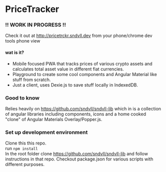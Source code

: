 # PriceTracker

### ‼️ WORK IN PROGRESS ‼️ 

Check it out at http://pricetrckr.sndvll.dev from your phone/chrome dev tools phone view

#### wat is it?
 - Mobile focused PWA that tracks prices of various crypto assets and calculates total asset value in different fiat currencies. 
 - Playground to create some cool components and Angular Material like stuff from scratch.
 - Just a client, uses Dexie.js to save stuff locally in IndexedDB. 

### Good to know
Relies heavily on https://github.com/sndvll/sndvll-lib which in is a collection of angular libraries including components, icons and 
a home cooked "clone" of Angular Materials Overlay/Popper.js.

### Set up development environment
Clone this this repo.<br />
run ```npm install```</br >
In the root folder clone  https://github.com/sndvll/sndvll-lib and follow instructions in that repo.
Checkout package.json for various scripts with different purposes.
